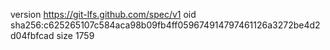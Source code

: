 version https://git-lfs.github.com/spec/v1
oid sha256:c625265107c584aca98b09fb4ff059674914797461126a3272be4d2d04fbfcad
size 1759
